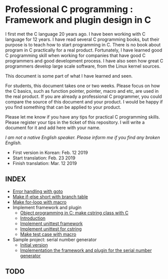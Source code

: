 # Professional C programming : Framework and plugin design in C

I first met the C language 20 years ago. I have been working with C language for 12 years.
I have read several C programming books, but their purpose is to teach how to start programming in C.
There is no book about program in C practically for a real product.
Fortunately, I have learned good C programming skill when working for companies that have good C programmers and good development process.
I have also seen how great C programmers develop large scale software, from the Linux kernel sources.

This document is some part of what I have learned and seen.

For students, this document takes one or two weeks. Please focus on how the C basics, such as function pointer, pointer, macro and etc, are used in the real product.
If you are already a professional C programmer, you could compare the source of this document and your product. I would be happy if you find something that can be applied to your product.

Please let me know if you have any tips for practical C programming skills. Please register your tips in the ticket of this repository. I will write a document for it and add here with your name.

*I am not a native English speaker. Please inform me if you find any broken English.*

* First version in Korean: Feb. 12 2019
* Start translation: Feb. 23 2019
* Finish translation: Mar. 12 2019

## INDEX

* [Error handling with goto](error_handle.md)
* [Make if-else short with branch table](long-if.md)
* [Make for-loop with macro](foreach.md)
* Implement framework and plugin
  * [Object programming in C: make cstring class with C](cstring.md)
  * [Introduction](interface.md)
  * [Implement unittest framework](unittest.md)
  * [Implement unittest for cstring](unittest_cstring.md)
  * [Make test case with macro](unittest_cstring2.md)
* Sample project: serial number generator
  * [Initial version](serial_step1.md)
  * [Implementation the framework and plugin for the serial number generator](serial_step2.md)

## TODO
